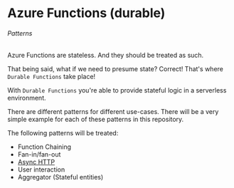 # Azure Functions (durable)
###### Patterns

Azure Functions are stateless. And they should be treated as such.

That being said, what if we need to presume state? Correct! That's where `Durable Functions` take place!

With `Durable Functions` you're able to provide stateful logic in a serverless environment.

There are different patterns for different use-cases. There will be a very simple  example for each of these patterns in this repository.

The following patterns will be treated:
- Function Chaining
- Fan-in/fan-out
- <a href="https://github.com/adnkai/Azure/tree/master/AZ-203/Module%2002/Demo%2005%20-%20Durable%20Functions/Async%20HTTP">Async HTTP</a>
- User interaction
- Aggregator (Stateful entities)